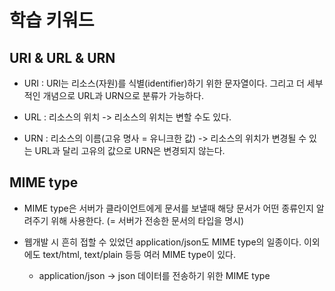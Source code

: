 # 학습 키워드
## URI & URL & URN
- URI : URI는 리소스(자원)를 식별(identifier)하기 위한 문자열이다. 그리고 더 세부적인 개념으로 URL과 URN으로 분류가 가능하다.

- URL : 리소스의 위치 -> 리소스의 위치는 변할 수도 있다.

- URN : 리소스의 이름(고유 명사 = 유니크한 값) -> 리소스의 위치가 변경될 수 있는 URL과 달리 고유의 값으로 URN은 변경되지 않는다.

## MIME type
- MIME type은 서버가 클라이언트에게 문서를 보낼때 해당 문서가 어떤 종류인지 알려주기 위해 사용한다. (= 서버가 전송한 문서의 타입을 명시) 

- 웹개발 시 흔히 접할 수 있었던 application/json도 MIME type의 일종이다. 이외에도 text/html, text/plain 등등 여러 MIME type이 있다. 
    - application/json -> json 데이터를 전송하기 위한 MIME type
